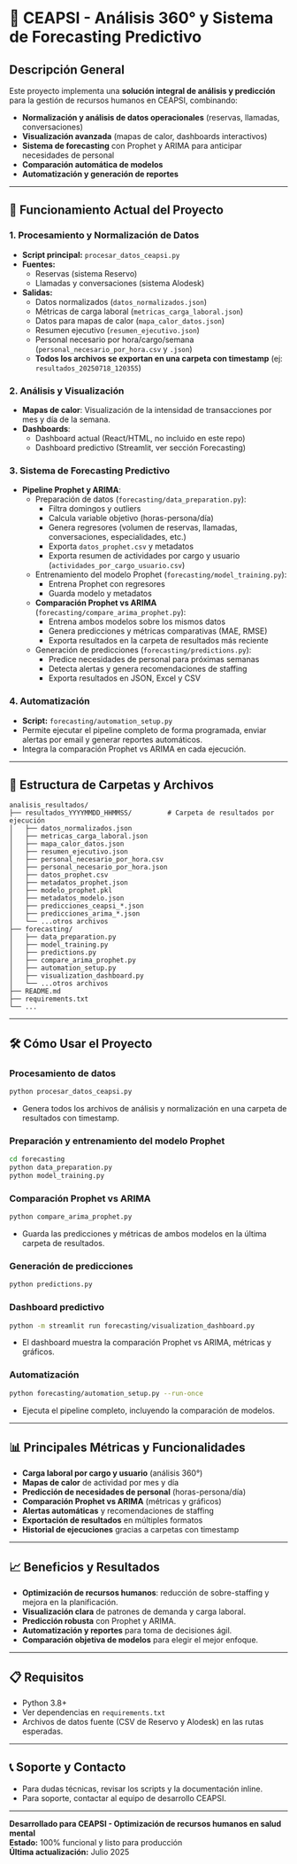 # 🏥 CEAPSI - Análisis 360° y Sistema de Forecasting Predictivo

## Descripción General

Este proyecto implementa una **solución integral de análisis y predicción** para la gestión de recursos humanos en CEAPSI, combinando:
- **Normalización y análisis de datos operacionales** (reservas, llamadas, conversaciones)
- **Visualización avanzada** (mapas de calor, dashboards interactivos)
- **Sistema de forecasting** con Prophet y ARIMA para anticipar necesidades de personal
- **Comparación automática de modelos**
- **Automatización y generación de reportes**

---

## 🚀 **Funcionamiento Actual del Proyecto**

### 1. **Procesamiento y Normalización de Datos**

- **Script principal:** `procesar_datos_ceapsi.py`
- **Fuentes:**  
  - Reservas (sistema Reservo)
  - Llamadas y conversaciones (sistema Alodesk)
- **Salidas:**  
  - Datos normalizados (`datos_normalizados.json`)
  - Métricas de carga laboral (`metricas_carga_laboral.json`)
  - Datos para mapas de calor (`mapa_calor_datos.json`)
  - Resumen ejecutivo (`resumen_ejecutivo.json`)
  - Personal necesario por hora/cargo/semana (`personal_necesario_por_hora.csv` y `.json`)
  - **Todos los archivos se exportan en una carpeta con timestamp** (ej: `resultados_20250718_120355`)

### 2. **Análisis y Visualización**

- **Mapas de calor**: Visualización de la intensidad de transacciones por mes y día de la semana.
- **Dashboards**:  
  - Dashboard actual (React/HTML, no incluido en este repo)
  - Dashboard predictivo (Streamlit, ver sección Forecasting)

### 3. **Sistema de Forecasting Predictivo**

- **Pipeline Prophet y ARIMA**:
  - Preparación de datos (`forecasting/data_preparation.py`):  
    - Filtra domingos y outliers
    - Calcula variable objetivo (horas-persona/día)
    - Genera regresores (volumen de reservas, llamadas, conversaciones, especialidades, etc.)
    - Exporta `datos_prophet.csv` y metadatos
    - Exporta resumen de actividades por cargo y usuario (`actividades_por_cargo_usuario.csv`)
  - Entrenamiento del modelo Prophet (`forecasting/model_training.py`):  
    - Entrena Prophet con regresores
    - Guarda modelo y metadatos
  - **Comparación Prophet vs ARIMA** (`forecasting/compare_arima_prophet.py`):  
    - Entrena ambos modelos sobre los mismos datos
    - Genera predicciones y métricas comparativas (MAE, RMSE)
    - Exporta resultados en la carpeta de resultados más reciente
  - Generación de predicciones (`forecasting/predictions.py`):  
    - Predice necesidades de personal para próximas semanas
    - Detecta alertas y genera recomendaciones de staffing
    - Exporta resultados en JSON, Excel y CSV

### 4. **Automatización**

- **Script:** `forecasting/automation_setup.py`
- Permite ejecutar el pipeline completo de forma programada, enviar alertas por email y generar reportes automáticos.
- Integra la comparación Prophet vs ARIMA en cada ejecución.

---

## 📂 **Estructura de Carpetas y Archivos**

```
analisis_resultados/
├── resultados_YYYYMMDD_HHMMSS/         # Carpeta de resultados por ejecución
│   ├── datos_normalizados.json
│   ├── metricas_carga_laboral.json
│   ├── mapa_calor_datos.json
│   ├── resumen_ejecutivo.json
│   ├── personal_necesario_por_hora.csv
│   ├── personal_necesario_por_hora.json
│   ├── datos_prophet.csv
│   ├── metadatos_prophet.json
│   ├── modelo_prophet.pkl
│   ├── metadatos_modelo.json
│   ├── predicciones_ceapsi_*.json
│   ├── predicciones_arima_*.json
│   └── ...otros archivos
├── forecasting/
│   ├── data_preparation.py
│   ├── model_training.py
│   ├── predictions.py
│   ├── compare_arima_prophet.py
│   ├── automation_setup.py
│   ├── visualization_dashboard.py
│   └── ...otros archivos
├── README.md
├── requirements.txt
└── ...
```

---

## 🛠️ **Cómo Usar el Proyecto**

### **Procesamiento de datos**

```bash
python procesar_datos_ceapsi.py
```
- Genera todos los archivos de análisis y normalización en una carpeta de resultados con timestamp.

### **Preparación y entrenamiento del modelo Prophet**

```bash
cd forecasting
python data_preparation.py
python model_training.py
```

### **Comparación Prophet vs ARIMA**

```bash
python compare_arima_prophet.py
```
- Guarda las predicciones y métricas de ambos modelos en la última carpeta de resultados.

### **Generación de predicciones**

```bash
python predictions.py
```

### **Dashboard predictivo**

```bash
python -m streamlit run forecasting/visualization_dashboard.py
```
- El dashboard muestra la comparación Prophet vs ARIMA, métricas y gráficos.

### **Automatización**

```bash
python forecasting/automation_setup.py --run-once
```
- Ejecuta el pipeline completo, incluyendo la comparación de modelos.

---

## 📊 **Principales Métricas y Funcionalidades**

- **Carga laboral por cargo y usuario** (análisis 360°)
- **Mapas de calor** de actividad por mes y día
- **Predicción de necesidades de personal** (horas-persona/día)
- **Comparación Prophet vs ARIMA** (métricas y gráficos)
- **Alertas automáticas** y recomendaciones de staffing
- **Exportación de resultados** en múltiples formatos
- **Historial de ejecuciones** gracias a carpetas con timestamp

---

## 📈 **Beneficios y Resultados**

- **Optimización de recursos humanos**: reducción de sobre-staffing y mejora en la planificación.
- **Visualización clara** de patrones de demanda y carga laboral.
- **Predicción robusta** con Prophet y ARIMA.
- **Automatización y reportes** para toma de decisiones ágil.
- **Comparación objetiva de modelos** para elegir el mejor enfoque.

---

## 📋 **Requisitos**

- Python 3.8+
- Ver dependencias en `requirements.txt`
- Archivos de datos fuente (CSV de Reservo y Alodesk) en las rutas esperadas.

---

## 📞 **Soporte y Contacto**

- Para dudas técnicas, revisar los scripts y la documentación inline.
- Para soporte, contactar al equipo de desarrollo CEAPSI.

---

**Desarrollado para CEAPSI - Optimización de recursos humanos en salud mental**  
**Estado:** 100% funcional y listo para producción  
**Última actualización:** Julio 2025
